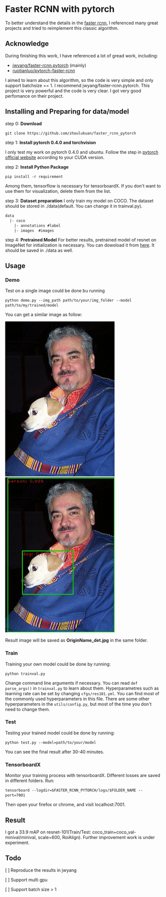 # Faster RCNN with pytorch
To better understand the details in the [faster rcnn](https://arxiv.org/abs/1506.01497), I referenced many great projects and tried to reimplement this classic algorithm.

## Acknowledge
During finishing this work, I have referenced a lot of gread work, including:
- [jwyang/faster-rcnn.pytorch](https://github.com/jwyang/faster-rcnn.pytorch) (mainly)
- [ruotianluo/pytorch-faster-rcnn](https://github.com/ruotianluo/pytorch-faster-rcnn)

I aimed to learn about this algorithm, so the code is very simple and only support batchsize == 1. I recommend jwyang/faster-rcnn.pytorch. This project is very powerful and the code is very clear. I got very good perfomance on their project.

## Installing and Preparing for data/model
step 0: **Download**
```
git clone https://github.com/zhoulukuan/faster_rcnn_pytorch
```
step 1: **Install pytorch 0.4.0 and torchvision**

I only test my work on pytorch 0.4.0 and ubuntu. Follow the step in [pytorch official website](https://pytorch.org/get-started/previous-versions/) according to your CUDA version.

step 2: **Install Python Package**
```
pip install -r requirement
```
Among them, tensorflow is necessary for tensorboardX. If you don't want to use them for visualization, delete them from the list.

step 3: **Dataset preparation**
I only train my model on COCO. The dataset should be stored in ./data(default. You can change it in trainval.py).
```
data
  |- coco
  	|- annotations #label
  	|- images  #images
```

step 4: **Pretrained Model**
For better results, pretrained model of resnet on ImageNet for initialization is necessary. You can dowoload it from [here](). It should be saved in ./data as well.


## Usage
### Demo
Test on a single image could be done bu running
```
python demo.py --img_path path/to/your/img_folder --model path/to/my/trained/model
```
You can get a similar image as follow:

![](images/img1.jpg)![](images/img1_det.jpg)

Result image will be saved as **OriginName_det.jpg** in the same folder.

### Train
Training your own model could be done by running:
```
python trainval.py
```
Change command line arguments if necessary. You can read `def parse_args()` in `trainval.py` to learn about them. Hyperparametres such as learning rate can be set by changing `cfgs/res101.yml`. You can find most of the commonly used hyperparameters in this file. There are some  other hyperparameters in the `utils/config.py`, but most of the time you don't need to change them.

### Test
Testing your trained model could be done by running:
```
python test.py --model=path/to/your/model
```
You can see the final result after 30-40 minutes.

### TensorboardX
Monitor your training process with tensorboardX. Different losses are saved in different folders. Run:
```
tensorboard --logdir=$FASTER_RCNN_PYTORCH/logs/$FOLDER_NAME --port=7001
```
Then open your firefox or chrome, and visit localhost:7001. 

## Result
I got a 33.9 mAP on resnet-101(Train/Test: coco_train+coco_val-minival/minival, scale=600, RoiAlign). Further improvement work is under experiment.

## Todo
[ ] Reproduce the results in jwyang

[ ] Support multi gpu

[ ] Support batch size > 1
